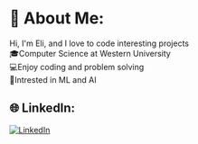 # 💫 About Me:
Hi, I'm Eli, and I love to code interesting projects<br>🎓Computer Science at Western University<br>💻Enjoy coding and problem solving<br>🧠Intrested in ML and AI

## 🌐 LinkedIn:
[![LinkedIn](https://img.shields.io/badge/LinkedIn-%230077B5.svg?logo=linkedin&logoColor=white)](https://www.linkedin.com/in/eli-waisbrod/) 
<!---
EliWaisbrod/EliWaisbrod is a ✨ special ✨ repository because its `README.md` (this file) appears on your GitHub profile.
You can click the Preview link to take a look at your changes.
--->
